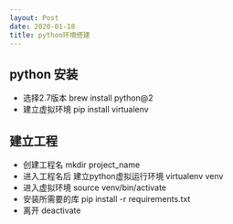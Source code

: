 ```yaml
---
layout: Post
date: 2020-01-18
title: python环境搭建
---
```


## python 安装
- 选择2.7版本 brew install python@2
- 建立虚拟环境 pip install virtualenv

## 建立工程
- 创建工程名 mkdir project_name
- 进入工程名后 建立python虚拟运行环境 virtualenv venv
- 进入虚拟环境 source venv/bin/activate
- 安装所需要的库 pip install -r requirements.txt
- 离开 deactivate